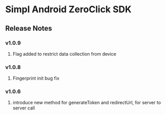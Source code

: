 # Simpl Android ZeroClick SDK
## Release Notes
### v1.0.9
1. Flag added to restrict data collection from device
### v1.0.8
1. Fingerprint init bug fix
### v1.0.6
1. introduce new method for generateToken and redirectUrl, for server to server call
